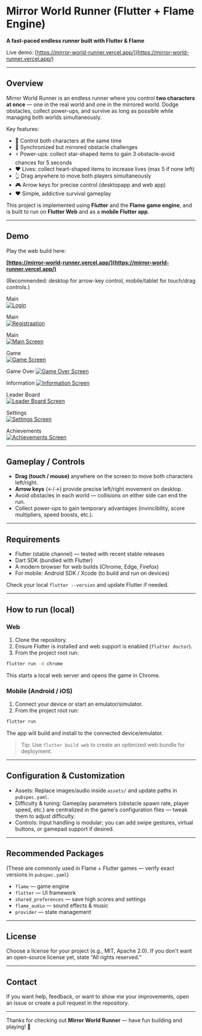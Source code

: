 # Mirror World Runner (Flutter + Flame Engine)

**A fast-paced endless runner built with Flutter & Flame**

Live demo: [https://mirror-world-runner.vercel.app/](https://mirror-world-runner.vercel.app/)

---

## Overview

Mirror World Runner is an endless runner where you control **two characters at once** — one in the real world and one in the mirrored world. Dodge obstacles, collect power-ups, and survive as long as possible while managing both worlds simultaneously.

Key features:

- 🌟 Control both characters at the same time
- 🎯 Synchronized but mirrored obstacle challenges
- ⚡ Power-ups: collect star-shaped items to gain 3 obstacle-avoid chances for 5 seconds
- ❤️ Lives: collect heart-shaped items to increase lives (max 5 if none left)
- 👆 Drag anywhere to move both players simultaneously
- 🎮 Arrow keys for precise control (desktopapp and web app)
- ❤️ Simple, addictive survival gameplay

This project is implemented using **Flutter** and the **Flame game engine**, and is built to run on **Flutter Web** and as a **mobile Flutter app**.

---

## Demo

Play the web build here:

**[https://mirror-world-runner.vercel.app/](https://mirror-world-runner.vercel.app/)**

(Recommended: desktop for arrow-key control, mobile/tablet for touch/drag controls.)

Main  
[![Login](https://raw.githubusercontent.com/PHarshilLadila/mirror-world-runner/main/assets/images/demo/login_screen.png)](https://raw.githubusercontent.com/PHarshilLadila/mirror-world-runner/main/assets/images/demo/main_login_screenscreen.png)

Main  
[![Registraation](https://raw.githubusercontent.com/PHarshilLadila/mirror-world-runner/main/assets/images/demo/register_screen.png)](https://raw.githubusercontent.com/PHarshilLadila/mirror-world-runner/main/assets/images/demo/register_screen.png)

Main  
[![Main Screen](https://raw.githubusercontent.com/PHarshilLadila/mirror-world-runner/main/assets/images/demo/main_screen.png)](https://raw.githubusercontent.com/PHarshilLadila/mirror-world-runner/main/assets/images/demo/main_screen.png)

Game  
[![Game Screen](https://raw.githubusercontent.com/PHarshilLadila/mirror-world-runner/main/assets/images/demo/game_screen.png)](https://raw.githubusercontent.com/PHarshilLadila/mirror-world-runner/main/assets/images/demo/game_screen.png)

Game Over
[![Game Over Screen](https://raw.githubusercontent.com/PHarshilLadila/mirror-world-runner/main/assets/images/demo/game_over.png)](https://raw.githubusercontent.com/PHarshilLadila/mirror-world-runner/main/assets/images/demo/game_over.png)

Information
[![Information Screen](https://raw.githubusercontent.com/PHarshilLadila/mirror-world-runner/main/assets/images/demo/information.png)](https://raw.githubusercontent.com/PHarshilLadila/mirror-world-runner/main/assets/images/demo/information.png)

Leader Board  
[![Leader Board Screen](https://raw.githubusercontent.com/PHarshilLadila/mirror-world-runner/main/assets/images/demo/leader_board.png)](https://raw.githubusercontent.com/PHarshilLadila/mirror-world-runner/main/assets/images/demo/leader_board.png)

Settings  
[![Settings Screen](https://raw.githubusercontent.com/PHarshilLadila/mirror-world-runner/main/assets/images/demo/setting_screen.png)](https://raw.githubusercontent.com/PHarshilLadila/mirror-world-runner/main/assets/images/demo/setting_screen.png)

Achievements  
[![Achievements Screen](https://raw.githubusercontent.com/PHarshilLadila/mirror-world-runner/main/assets/images/demo/achievement_screen.png)](https://raw.githubusercontent.com/PHarshilLadila/mirror-world-runner/main/assets/images/demo/achievement_screen.png)

---

## Gameplay / Controls

- **Drag (touch / mouse)** anywhere on the screen to move both characters left/right.
- **Arrow keys** (←/→) provide precise left/right movement on desktop.
- Avoid obstacles in each world — collisions on either side can end the run.
- Collect power-ups to gain temporary advantages (invincibility, score multipliers, speed boosts, etc.).

---

## Requirements

- Flutter (stable channel) — tested with recent stable releases
- Dart SDK (bundled with Flutter)
- A modern browser for web builds (Chrome, Edge, Firefox)
- For mobile: Android SDK / Xcode (to build and run on devices)

Check your local `flutter --version` and update Flutter if needed.

---

## How to run (local)

### Web

1. Clone the repository.
2. Ensure Flutter is installed and web support is enabled (`flutter doctor`).
3. From the project root run:

```bash
flutter run -d chrome
```

This starts a local web server and opens the game in Chrome.

### Mobile (Android / iOS)

1. Connect your device or start an emulator/simulator.
2. From the project root run:

```bash
flutter run
```

The app will build and install to the connected device/emulator.

> Tip: Use `flutter build web` to create an optimized web bundle for deployment.

---

## Configuration & Customization

- Assets: Replace images/audio inside `assets/` and update paths in `pubspec.yaml`.
- Difficulty & tuning: Gameplay parameters (obstacle spawn rate, player speed, etc.) are centralized in the game's configuration files — tweak them to adjust difficulty.
- Controls: Input handling is modular; you can add swipe gestures, virtual buttons, or gamepad support if desired.

---

## Recommended Packages

(These are commonly used in Flame + Flutter games — verify exact versions in `pubspec.yaml`)

- `flame` — game engine
- `flutter` — UI framework
- `shared_preferences` — save high scores and settings
- `flame_audio` — sound effects & music
- `provider` — state management

---

## License

Choose a license for your project (e.g., MIT, Apache 2.0). If you don't want an open-source license yet, state “All rights reserved.”

---

## Contact

If you want help, feedback, or want to show me your improvements, open an issue or create a pull request in the repository.

---

Thanks for checking out **Mirror World Runner** — have fun building and playing! 🚀
